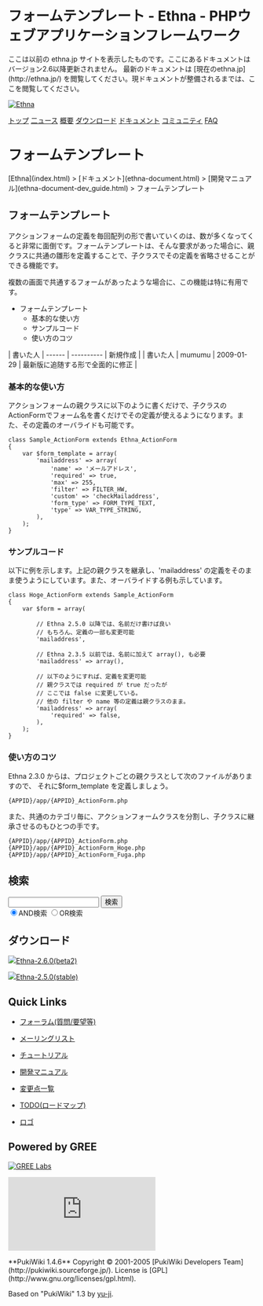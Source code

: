 # フォームテンプレート - Ethna - PHPウェブアプリケーションフレームワーク</title>
 <link rel="stylesheet" href="skin/ethna/ethna.css" title="ethna" type="text/css" charset="utf-8">

 <link rel="alternate" type="application/rss+xml" title="RSS" href="cmd=rss.html">

 <script type="text/javascript" src="skin/trackback.js"></script>

</head>
ここは以前の ethna.jp サイトを表示したものです。ここにあるドキュメントはバージョン2.6以降更新されません。  
最新のドキュメントは [現在のethna.jp](http://ethna.jp/) を閲覧してください。現ドキュメントが整備されるまでは、ここを閲覧してください。

<!-- ??BEGIN id:wrapper --><!-- ?? Navigator ?? ======================================================= -->

[![Ethna](image/navlogo.gif)](/)

[トップ](ethna.html "ethna (11d)") [二ュース](ethna-news.html "ethna-news (11d)") [概要](ethna-about.html "ethna-about (11d)") [ダウンロード](ethna-download.html "ethna-download (25d)") [ドキュメント](ethna-document.html "ethna-document (884d)") [コミュニティ](ethna-community.html "ethna-community (619d)") [FAQ](ethna-document-faq.html "ethna-document-faq (1240d)")

<!-- ?? Header ?? ========================================================== -->

# フォームテンプレート 

<!-- ?? Content ?? ========================================================= -->
<!-- ??BEGIN id:main -->
<!-- ??BEGIN id:wrap_content -->
<!-- ??BEGIN id:content -->
<!-- ??BEGIN id:page_navigator -->
<!-- ??END id:PageNavigator -->
<!-- ??BEGIN id:body --> [Ethna](index.html) > [ドキュメント](ethna-document.html) > [開発マニュアル](ethna-document-dev_guide.html) > フォームテンプレート 
## フォームテンプレート [](ethna-document-dev_guide-form_template.html#d69b6135 "d69b6135")

アクションフォームの定義を毎回配列の形で書いていくのは、数が多くなってくると非常に面倒です。フォームテンプレートは、そんな要求があった場合に、親クラスに共通の雛形を定義することで、子クラスでその定義を省略させることができる機能です。

複数の画面で共通するフォームがあったような場合に、この機能は特に有用です。

- フォームテンプレート 
  - 基本的な使い方 
  - サンプルコード 
  - 使い方のコツ 

| 書いた人 | ------ | ---------- | 新規作成 |
| 書いた人 | mumumu | 2009-01-29 | 最新版に追随する形で全面的に修正 |

### 基本的な使い方 [](ethna-document-dev_guide-form_template.html#c3e3b3d3 "c3e3b3d3")

アクションフォームの親クラスに以下のように書くだけで、子クラスのActionFormでフォーム名を書くだけでその定義が使えるようになります。また、その定義のオーバライドも可能です。

    class Sample_ActionForm extends Ethna_ActionForm
    {
        var $form_template = array(
            'mailaddress' => array(
                'name' => 'メールアドレス',
                'required' => true,
                'max' => 255,
                'filter' => FILTER_HW,
                'custom' => 'checkMailaddress',
                'form_type' => FORM_TYPE_TEXT,
                'type' => VAR_TYPE_STRING,
            ),
        );
    }

### サンプルコード [](ethna-document-dev_guide-form_template.html#qb99e009 "qb99e009")

以下に例を示します。上記の親クラスを継承し、'mailaddress' の定義をそのまま使うようにしています。また、オーバライドする例も示しています。

    class Hoge_ActionForm extends Sample_ActionForm
    {
        var $form = array(
    
            // Ethna 2.5.0 以降では、名前だけ書けば良い
            // もちろん、定義の一部も変更可能
            'mailaddress',
    
            // Ethna 2.3.5 以前では、名前に加えて array(), も必要
            'mailaddress' => array(),
    
            // 以下のようにすれば、定義を変更可能
            // 親クラスでは required が true だったが
            // ここでは false に変更している。
            // 他の filter や name 等の定義は親クラスのまま。
            'mailaddress' => array(
                'required' => false,  
            ),        
        );
    }

### 使い方のコツ [](ethna-document-dev_guide-form_template.html#h6439d83 "h6439d83")

Ethna 2.3.0 からは、プロジェクトごとの親クラスとして次のファイルがありますので、 それに$form\_template を定義しましょう。

    {APPID}/app/{APPID}_ActionForm.php

また、共通のカテゴリ毎に、アクションフォームクラスを分割し、子クラスに継承させるのもひとつの手です。

    {APPID}/app/{APPID}_ActionForm.php
    {APPID}/app/{APPID}_ActionForm_Hoge.php
    {APPID}/app/{APPID}_ActionForm_Fuga.php

<!-- ??END id:body -->
<!-- ??BEGIN id:summary --><!-- ??END id:note -->
<!-- ??BEGIN id:trackback -->
<!-- ?? END id:trackback --><!-- ?? END id:attach -->
<!-- ?? END id:summary -->
<!-- ??END id:content -->
<!-- ?? END id:wrap_content --><!-- ??sidebar?? ========================================================== -->
<!-- ??BEGIN id:wrap_sidebar -->

<!-- ??BEGIN id:search_form -->

## 検索

<form action="http://ethna.jp/index.php?cmd=search" method="post">
            <input type="hidden" name="encode_hint" value="??">
            <input type="text" name="word" value="" size="20">
            <input type="submit" value="検索"><br>
            <input type="radio" name="type" value="AND" checked id="and_search"><label for="and_search">AND検索</label>
            <input type="radio" name="type" value="OR" id="or_search"><label for="or_search">OR検索</label>
    </form>

<!-- END id:search_form -->
<!-- ??BEGIN id:download_link -->

## ダウンロード

[![](image/minilogo.gif)Ethna-2.6.0(beta2)](ethna-download.html)

[![](image/minilogo.gif)Ethna-2.5.0(stable)](ethna-download.html)

<!-- END id:download_link -->
<!-- ??BEGIN id:download_link -->

## Quick Links

- [フォーラム(質問/要望等)](ethna-community-forum.html)
- [メーリングリスト](http://ml.ethna.jp/mailman/listinfo/users)

- [チュートリアル](ethna-document-tutorial.html)
- [開発マニュアル](ethna-document-dev_guide.html)
- [変更点一覧](ethna-document-changes.html)

- [TODO(ロードマップ)](TODO.html)
- [ロゴ](ethna-logo.html)

<!-- END id:download_link -->
<!-- ??BEGIN id:search_form -->

## Powered by GREE

 [![GREE Labs](http://labs.gree.jp/image/greelabs_logo.gif)](http://labs.gree.jp/)

<!-- END id:search_form -->
 [![SourceForge.jp](http://sourceforge.jp/sflogo.php?group_id=1343)](http://sourceforge.jp/)

<!-- ??END id:sidebar -->
<!-- ??END id:wrap_sidebar -->
<!-- ??END id:main --><!-- ?? Footer ?? ========================================================== -->
<!-- ??BEGIN id:footer -->
<!-- ??BEGIN id:copyright --> **PukiWiki 1.4.6** Copyright © 2001-2005 [PukiWiki Developers Team](http://pukiwiki.sourceforge.jp/). License is [GPL](http://www.gnu.org/licenses/gpl.html).  
 Based on "PukiWiki" 1.3 by [yu-ji](http://factage.com/yu-ji/).
<!-- ??END id:copyright -->
<!-- ??END id:footer --><!-- ?? END ?? ============================================================= -->
<!-- ??END id:wrapper -->
